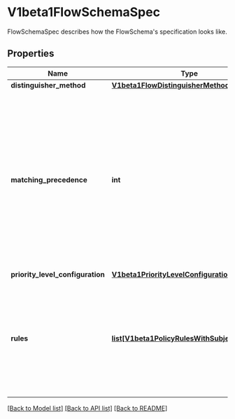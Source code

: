# V1beta1FlowSchemaSpec

FlowSchemaSpec describes how the FlowSchema's specification looks like.
## Properties
Name | Type | Description | Notes
------------ | ------------- | ------------- | -------------
**distinguisher_method** | [**V1beta1FlowDistinguisherMethod**](V1beta1FlowDistinguisherMethod.md) |  | [optional] 
**matching_precedence** | **int** | &#x60;matchingPrecedence&#x60; is used to choose among the FlowSchemas that match a given request. The chosen FlowSchema is among those with the numerically lowest (which we take to be logically highest) MatchingPrecedence.  Each MatchingPrecedence value must be ranged in [1,10000]. Note that if the precedence is not specified, it will be set to 1000 as default. | [optional] 
**priority_level_configuration** | [**V1beta1PriorityLevelConfigurationReference**](V1beta1PriorityLevelConfigurationReference.md) |  | 
**rules** | [**list[V1beta1PolicyRulesWithSubjects]**](V1beta1PolicyRulesWithSubjects.md) | &#x60;rules&#x60; describes which requests will match this flow schema. This FlowSchema matches a request if and only if at least one member of rules matches the request. if it is an empty slice, there will be no requests matching the FlowSchema. | [optional] 

[[Back to Model list]](../README.md#documentation-for-models) [[Back to API list]](../README.md#documentation-for-api-endpoints) [[Back to README]](../README.md)



